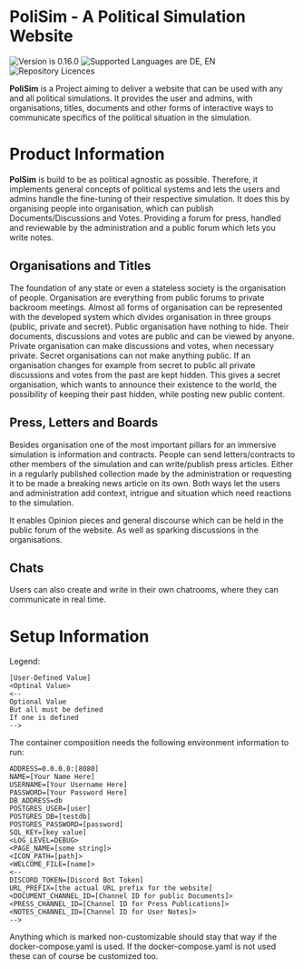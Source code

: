 # PoliSim - A Political Simulation Website

![Version is 0.16.0](https://img.shields.io/badge/version-0.16.0-blue)
![Supported Languages are DE, EN](https://img.shields.io/badge/languages-DE,_EN-yellow)
![Repository Licences](https://img.shields.io/github/license/LaybeRize/PoliSim)

**PoliSim** is a Project aiming to deliver a website that can be used with any and all political simulations.
It provides the user and admins, with organisations, titles, documents and other forms of interactive ways to
communicate specifics of the political situation in the simulation.

# Product Information

**PolSim** is build to be as political agnostic as possible. Therefore, it implements general concepts of
political systems and lets the users and admins handle the fine-tuning of their respective simulation. It
does this by organising people into organisation, which can publish Documents/Discussions and Votes. Providing
a forum for press, handled and reviewable by the administration and a public forum which lets you write notes.

## Organisations and Titles

The foundation of any state or even a stateless society is the organisation of people. Organisation are everything
from public forums to private backroom meetings. Almost all forms of organisation can be represented with the developed system
which divides organisation in three groups (public, private and secret). Public organisation have nothing to hide. Their
documents, discussions and votes are public and can be viewed by anyone. Private organisation can make discussions and
votes, when necessary private. Secret organisations can not make anything public. If an organisation changes for example from
secret to public all private discussions and votes from the past are kept hidden. This gives a secret organisation, which 
wants to announce their existence to the world, the possibility of keeping their past hidden, while posting new public content.

## Press, Letters and Boards

Besides organisation one of the most important pillars for an immersive simulation is information and contracts.
People can send letters/contracts to other members of the simulation and can write/publish press articles. Either in a
regularly published collection made by the administration or requesting it to be made a breaking news article on its own.
Both ways let the users and administration add context, intrigue and situation which need reactions to the simulation.

It enables Opinion pieces and general discourse which can be held in the public forum of the website. As well
as sparking discussions in the organisations.

## Chats

Users can also create and write in their own chatrooms, where they can communicate in real time.

# Setup Information

Legend:
````
[User-Defined Value]
<Optinal Value>
<--
Optional Value
But all must be defined 
If one is defined
-->
````

The container composition needs the following environment information to run:
`````
ADDRESS=0.0.0.0:[8080]
NAME=[Your Name Here]
USERNAME=[Your Username Here]
PASSWORD=[Your Password Here]
DB_ADDRESS=db
POSTGRES_USER=[user]
POSTGRES_DB=[testdb]
POSTGRES_PASSWORD=[password]
SQL_KEY=[key value]
<LOG_LEVEL=DEBUG>
<PAGE_NAME=[some string]>
<ICON_PATH=[path]>
<WELCOME_FILE=[name]>
<--
DISCORD_TOKEN=[Discord Bot Token]
URL_PREFIX=[the actual URL prefix for the website]
<DOCUMENT_CHANNEL_ID=[Channel ID for public Documents]>
<PRESS_CHANNEL_ID=[Channel ID for Press Publications]>
<NOTES_CHANNEL_ID=[Channel ID for User Notes]>
-->
`````

Anything which is marked non-customizable should stay that way if the docker-compose.yaml is used. 
If the docker-compose.yaml is not used these can of course be customized too.
